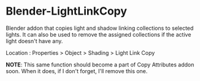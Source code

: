 # Blender-LightLinkCopy
Blender addon that copies light and shadow linking collections to selected lights. It can also be used to remove the assigned collections if the active light doesn't have any.

Location : Properties > Object > Shading > Light Link Copy

**NOTE**: This same function should become a part of Copy Attributes addon soon. When it does, if I don't forget, I'll remove this one.
